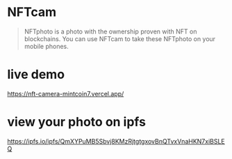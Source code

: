 # NFTcam
> NFTphoto is a photo with the ownership proven with NFT on blockchains. You can use NFTcam to take these NFTphoto on your mobile phones.

# live demo
https://nft-camera-mintcoin7.vercel.app/
# view your photo on ipfs
https://ipfs.io/ipfs/QmXYPuMB5Sbvj8KMzRjtgtgxovBnQTvxVnaHKN7xiBSLEQ

 

